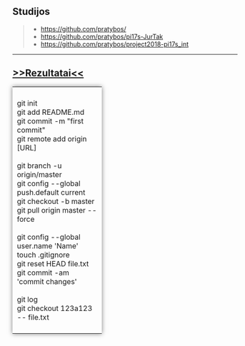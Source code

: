 ## Studijos
> - https://github.com/pratybos/
> - https://github.com/pratybos/pi17s-JurTak
> - https://github.com/pratybos/project2018-pi17s_int
---
<a href="https://docs.google.com/spreadsheets/d/e/2PACX-1vTNi2q4gZA2wqWGSDFSN8FsdLK6-DrkADRIGVkNSTlQgpIXUDZCL-D_DdDNadCtw77WbTbxaZf3ZwrX/pubhtml?gid=1450898108&single=true">>>Rezultatai<<</a>
---

<TABLE style="width:200px;box-shadow: 0 0 10px rgba(0,0,0,0.5);border:none;" cellspacing="0" cellpadding="0"><TBODY>
<TR><TD style="padding:10px;">

git init<br>
git add README.md<br>
git commit -m "first commit"<br>
git remote add origin [URL]<br>
<br>
git branch -u origin/master<br>
git config --global push.default current<br>
git checkout -b master<br>
git pull origin master --force<br>
<br>
git config --global user.name 'Name'<br>
touch .gitignore<br>
git reset HEAD file.txt<br>
git commit -am 'commit changes'<br>
<br>
git log<br>
git checkout 123a123 -- file.txt<br>

</TD></TR></TBODY></TABLE>

